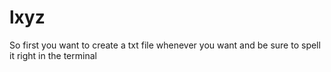 # lxyz
So first you want to create a txt file whenever you want and be sure to spell it right in the terminal
